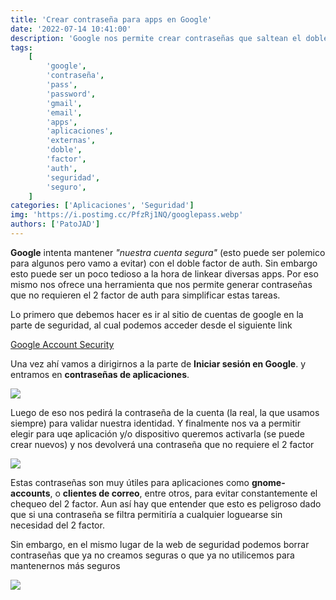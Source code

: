 ```yaml
---
title: 'Crear contraseña para apps en Google'
date: '2022-07-14 10:41:00'
description: 'Google nos permite crear contraseñas que saltean el doble factor y hoy vamos a ver el paso a paso de este proceso.'
tags:
    [
        'google',
        'contraseña',
        'pass',
        'password',
        'gmail',
        'email',
        'apps',
        'aplicaciones',
        'externas',
        'doble',
        'factor',
        'auth',
        'seguridad',
        'seguro',
    ]
categories: ['Aplicaciones', 'Seguridad']
img: 'https://i.postimg.cc/PfzRj1NQ/googlepass.webp'
authors: ['PatoJAD']
---
```


**Google** intenta mantener _"nuestra cuenta segura"_ (esto puede ser polemico para algunos pero vamo a evitar) con el doble factor de auth. Sin embargo esto puede ser un poco tedioso a la hora de linkear diversas apps. Por eso mismo nos ofrece una herramienta que nos permite generar contraseñas que no requieren el 2 factor de auth para simplificar estas tareas.

Lo primero que debemos hacer es ir al sitio de cuentas de google en la parte de seguridad, al cual podemos acceder desde el siguiente link

[Google Account Security](https://myaccount.google.com/security)

Una vez ahí vamos a dirigirnos a la parte de **Iniciar sesión en Google**. y entramos en **contraseñas de aplicaciones**.

![](https://i.postimg.cc/hvGs5bL6/image.png)

Luego de eso nos pedirá la contraseña de la cuenta (la real, la que usamos siempre) para validar nuestra identidad. Y finalmente nos va a permitir elegir para uqe aplicación y/o dispositivo queremos activarla (se puede crear nuevos) y nos devolverá una contraseña que no requiere el 2 factor

![](https://i.postimg.cc/Z5jr1yRh/image.png)

Estas contraseñas son muy útiles para aplicaciones como **gnome-accounts**, o **clientes de correo**, entre otros, para evitar constantemente el chequeo del 2 factor. Aun así hay que entender que esto es peligroso dado que si una contraseña se filtra permitiría a cualquier loguearse sin necesidad del 2 factor.

Sin embargo, en el mismo lugar de la web de seguridad podemos borrar contraseñas que ya no creamos seguras o que ya no utilicemos para mantenernos más seguros

![](https://i.postimg.cc/QMtpsx9K/image.png)
